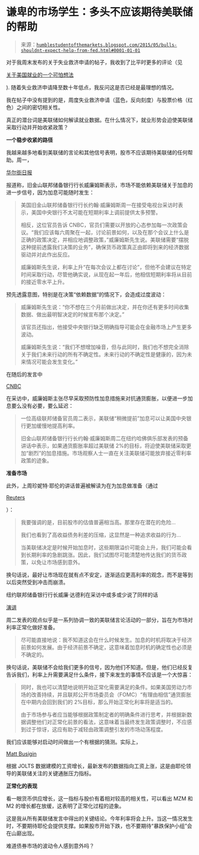 <!--yml

类别：未分类

日期：2024-05-18 03:21:39

-->

# 谦卑的市场学生：多头不应该期待美联储的帮助

> 来源：[`humblestudentofthemarkets.blogspot.com/2015/05/bulls-shouldnt-expect-help-from-fed.html#0001-01-01`](https://humblestudentofthemarkets.blogspot.com/2015/05/bulls-shouldnt-expect-help-from-fed.html#0001-01-01)

对于我周末发布的关于失业救济申请的帖子，我收到了比平时更多的评论（见

[关于美国就业的一个可怕想法](http://humblestudentofthemarkets.blogspot.com/2015/05/a-scary-thought-about-us-employment.html)

). 随着失业救济申请降至数十年低点，我反问这是否已经是最理想的情况。

我在帖子中没有提到的是，周度失业救济申请（蓝色，反向刻度）与股票价格（红色）之间的密切相关性。

真正的潜台词是美联储如何解读就业数据。在什么情况下，就业形势会迫使美联储采取行动并开始收紧政策？

**一个稳步收紧的路径**

我越来越多地看到美联储的言论和其他信号表明，股市不应该期待美联储的任何帮助。周一，

[华尔街日报](http://blogs.wsj.com/economics/2015/05/11/fed-williams-tells-cnbc-not-to-expect-warning-of-coming-rate-hikes/)

报道称，旧金山联邦储备银行行长威廉姆斯表示，市场不能依赖美联储关于加息的进一步信号，因为加息可能随时发生：

> 美国旧金山联邦储备银行行长约翰·威廉姆斯周一在接受电视台采访时表示，美国中央银行不太可能在短期利率上调前提供太多预警。
> 
> 相反，这位官员告诉 CNBC，官员们需要以开放的心态参加每一次政策会议。“我们应该每六周聚在一起，讨论前景如何，以及在那个会议上什么是正确的政策决定，并相应地调整政策，”威廉姆斯先生说。美联储需要“摆脱这种提前透露我们决策的业务”，确保货币政策真正由即将到来的经济数据驱动并对此作出反应。
> 
> 威廉姆斯先生说，利率上升“在每次会议上都在讨论”，但他不会建议在特定时间采取行动，尽管他确实说，从现在起一年后，他相信短期利率将从目前的接近零水平上升。

预先透露意图，特别是在决策“依赖数据”的情况下，会造成过度波动：

> 威廉姆斯先生说：“你不想在三个月前做出决定，并在你还有更多时间收集数据、做出最明智决定的时候宣布那个决定。”
> 
> 该官员还指出，他接受中央银行缺乏明确指导可能会在金融市场上产生更多波动。
> 
> 威廉姆斯先生说：“我们不想增加噪音，但与此同时，我们也不想完全消除关于我们未来行动的所有不确定性。未来行动的不确定性是健康的，因为未来情况可能会发生变化。”

在随后的发言中

[CNBC](http://www.cnbc.com/id/102671633)

在采访中，威廉姆斯主张尽早采取预防性加息措施来对抗通货膨胀，以便进一步加息要么没有必要，要么延迟：

> 一位高级联邦储备官员周二表示，美联储“稍微提前”加息可以让美国中央银行更加缓慢地提高利率。
> 
> 旧金山联邦储备银行行长约翰·威廉姆斯周二在纽约哈佛俱乐部发表的预备讲话中表示，如果通货膨胀率超过美联储 2%的目标，将迫使美联储采取更加“剧烈”的加息措施。市场观察人士一直在关注美联储可能放弃接近零利率政策的迹象。

**准备市场**

此外，上周珍妮特·耶伦的讲话普遍被解读为在为加息做准备（通过

[Reuters](http://www.reuters.com/article/2015/05/06/us-usa-fed-yellen-idUSKBN0NR1JI20150506)

）：

> 我要强调的是，目前股市的估值普遍相当高。那里存在潜在的危险...
> 
> 我们也看到了高收益债务利差的压缩，这显然是一种追求收益的行为...
> 
> 当美联储决定是时候开始加息时，这些期限溢价可能会上升，我们可能会看到长期利率的急剧跳涨。因此，我们试图尽可能清楚地传达我们的货币政策，以免让市场感到意外。

换句话说，最好让市场现在就有点不安定，逐渐适应更高利率的观念，而不是等到以后突然受到冲击而崩溃。

纽约联邦储备银行行长威廉·达德利在采访中或多或少说了同样的话

[演讲](http://www.newyorkfed.org/newsevents/speeches/2015/dud150512.html)

周二发表的观点似乎是一系列协调一致的美联储言论活动的一部分，旨在为市场对利率正常化做好准备。

> 尽可能直接地说：我不知道这会在什么时候发生。加息的时机将取决于经济前景如何发展。由于经济前景不确定，这意味着加息时机的确定性也必须是不确定的。

换句话说，美联储不会给我们更多的信号，因为他们不知道。但是，他们已经反复告诉我们，利率上升需要满足什么条件，接下来发生的事情不应该是一个大惊喜：

> 同时，我也可以清楚地说明开始正常化需要满足的条件。如果美国劳动力市场的改善持续，并且联邦公开市场委员会（FOMC）“有理由相信”通货膨胀在中期内会回到我们的 2%目标，那么开始正常化利率将是适当的。
> 
> 由于市场参与者应当能够根据政策制定者的明确条件进行思考，并根据新数据调整他们对正常化前景的看法，这意味着当最终发生政策调整时，不应感到过于惊讶，这应有助于减轻由政策调整引发的市场动荡程度。

我们应该能够对启动时间做出一个有根据的猜测。实际上，

[Matt Busigin](https://twitter.com/mbusigin/status/476859312409567233/photo/1)

根据 JOLTS 数据建模的工资增长，最新发布的数据指向工资上涨，这是由耶伦领导的美联储关注的关键通胀压力指标。

**正常化的表现**

看一眼货币供应增长，这一指标与股价有着相对较高的相关性，可以看出 MZM 和 M2 的增长都在放缓，这表明了正常化过程的迹象。

这是我从所有美联储发言中得出的关键结论。今年利率将会上升。当这一情况发生时，不要期待耶伦会提供支撑。如果股市开始下跌，也不要期待“暴跌保护小组”会在山巅出现。

难道债券市场的波动令人感到意外吗？
